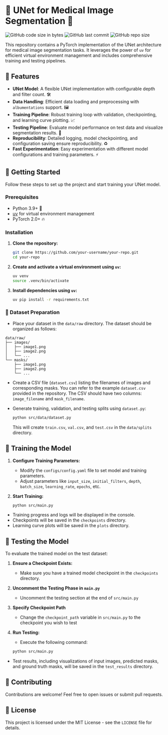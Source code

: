 # 🏥 UNet for Medical Image Segmentation 🧠

![GitHub code size in bytes](https://img.shields.io/github/languages/code-size/your-username/your-repo)
![GitHub last commit](https://img.shields.io/github/last-commit/your-username/your-repo)
![GitHub repo size](https://img.shields.io/github/repo-size/your-username/your-repo)

This repository contains a PyTorch implementation of the UNet architecture for medical image segmentation tasks. It leverages the power of `uv` for efficient virtual environment management and includes comprehensive training and testing pipelines.

## 🌟 Features

-   **UNet Model**: A flexible UNet implementation with configurable depth and filter count. 🛠️
-   **Data Handling**: Efficient data loading and preprocessing with `albumentations` support. 🖼️
-   **Training Pipeline**: Robust training loop with validation, checkpointing, and learning curve plotting. 📈
-   **Testing Pipeline**: Evaluate model performance on test data and visualize segmentation results. 🧪
-   **Reproducibility**: Detailed logging, model checkpointing, and configuration saving ensure reproducibility. ♻️
-   **Fast Experimentation**: Easy experimentation with different model configurations and training parameters. ⚡

## 🚀 Getting Started

Follow these steps to set up the project and start training your UNet model.

### Prerequisites

-   Python 3.9+ 🐍
-   [uv](https://github.com/astral-sh/uv) for virtual environment management
-   PyTorch 2.0+ 🔥

### Installation

1. **Clone the repository:**

    ```bash
    git clone https://github.com/your-username/your-repo.git
    cd your-repo
    ```

2. **Create and activate a virtual environment using `uv`:**

    ```bash
    uv venv
    source .venv/bin/activate
    ```

3. **Install dependencies using `uv`:**

    ```bash
    uv pip install -r requirements.txt
    ```

### 📁 Dataset Preparation

-   Place your dataset in the `data/raw` directory. The dataset should be organized as follows:

```
data/raw/
├── images/
│   ├── image1.png
│   ├── image2.png
│   └── ...
└── masks/
    ├── image1.png
    ├── image2.png
    └── ...
```

-   Create a CSV file (`dataset.csv`) listing the filenames of images and corresponding masks. You can refer to the example `dataset.csv` provided in the repository. The CSV should have two columns: `image_filename` and `mask_filename`.

-   Generate training, validation, and testing splits using `dataset.py`:

    ```bash
    python src/data/dataset.py
    ```

    This will create `train.csv`, `val.csv`, and `test.csv` in the `data/splits` directory.

## 🤖 Training the Model

1. **Configure Training Parameters:**
    -   Modify the `configs/config.yaml` file to set model and training parameters.
    -   Adjust parameters like `input_size`, `initial_filters`, `depth`, `batch_size`, `learning_rate`, `epochs`, etc.

2. **Start Training:**

    ```bash
    python src/main.py
    ```

-   Training progress and logs will be displayed in the console.
-   Checkpoints will be saved in the `checkpoints` directory.
-   Learning curve plots will be saved in the `plots` directory.

## 🧪 Testing the Model

To evaluate the trained model on the test dataset:

1. **Ensure a Checkpoint Exists:**
    -   Make sure you have a trained model checkpoint in the `checkpoints` directory.

2. **Uncomment the Testing Phase in `main.py`**
    -   Uncomment the testing section at the end of `src/main.py`

3. **Specify Checkpoint Path**
    -   Change the `checkpoint_path` variable in `src/main.py` to the checkpoint you wish to test

4. **Run Testing:**
    -   Execute the following command:

    ```bash
    python src/main.py
    ```

-   Test results, including visualizations of input images, predicted masks, and ground truth masks, will be saved in the `test_results` directory.

## 🤝 Contributing

Contributions are welcome! Feel free to open issues or submit pull requests.

## 📄 License

This project is licensed under the MIT License - see the `LICENSE` file for details.
